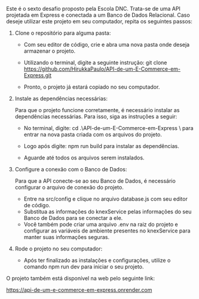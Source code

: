 Este é o sexto desafio proposto pela Escola DNC. Trata-se de uma API projetada em Express e conectada a um Banco de Dados Relacional.
Caso deseje utilizar este projeto em seu computador, repita os seguintes passos:

1. Clone o repositório para alguma pasta:

    - Com seu editor de código, crie e abra uma nova pasta onde deseja armazenar o projeto.

    - Utilizando o terminal, digite a seguinte instrução: git clone https://github.com/HirukkaPaulo/API-de-um-E-Commerce-em-Express.git

    - Pronto, o projeto já estará copiado no seu computador.

2. Instale as dependências necessárias:

    Para que o projeto funcione corretamente, é necessário instalar as dependências necessárias. Para isso, siga as instruções a seguir:

    - No terminal, digite: cd .\API-de-um-E-Commerce-em-Express
\ para entrar na nova pasta criada com os arquivos do projeto.

    - Logo após digite: npm run build para instalar as dependências.

    - Aguarde até todos os arquivos serem instalados.

3. Configure a conexão com o Banco de Dados:

    Para que a API conecte-se ao seu Banco de Dados, é necessário configurar o arquivo de conexão do projeto.

    - Entre na src/config e clique no arquivo database.js com seu editor de código.
    - Substitua as informações do knexService pelas informações do seu Banco de Dados para se conectar a ele.
    - Você também pode criar uma arquivo .env na raiz do projeto e configurar as variáveis de ambiente presentes no knexService para manter suas informações seguras.

4. Rode o projeto no seu computador:

    - Após ter finalizado as instalações e configurações, utilize o comando npm run dev para iniciar o seu projeto.


O projeto também está disponível na web pelo seguinte link:

https://api-de-um-e-commerce-em-express.onrender.com